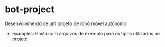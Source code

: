 # bot-project
Desenvolvimento de um projeto de robô móvel autônomo

* examples: Pasta com arquivos de exemplo para os tipos utilizados no projeto
